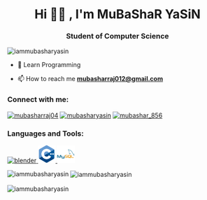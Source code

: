<h1 align="center">Hi 🙋‍♂️ , I'm MuBaShaR YaSiN </h1>
<h3 align="center">Student of Computer Science</h3>

<p align="left"> <img src="https://komarev.com/ghpvc/?username=iammubasharyasin&label=Profile%20views&color=0e75b6&style=flat" alt="iammubasharyasin" /> </p>

- 🔭 Learn Programming

- 📫 How to reach me **mubasharraj012@gmail.com**


<h3 align="left">Connect with me:</h3>
<p align="left">
<a href="https://twitter.com/mubasharraj04" target="blank"><img align="center" src="https://raw.githubusercontent.com/rahuldkjain/github-profile-readme-generator/master/src/images/icons/Social/twitter.svg" alt="mubasharraj04" height="30" width="40" /></a>
<a href="https://linkedin.com/in/mubasharyasin" target="blank"><img align="center" src="https://raw.githubusercontent.com/rahuldkjain/github-profile-readme-generator/master/src/images/icons/Social/linked-in-alt.svg" alt="mubasharyasin" height="30" width="40" /></a>
<a href="https://instagram.com/mubashar_856" target="blank"><img align="center" src="https://raw.githubusercontent.com/rahuldkjain/github-profile-readme-generator/master/src/images/icons/Social/instagram.svg" alt="mubashar_856" height="30" width="40" /></a>
</p>

<h3 align="left">Languages and Tools:</h3>
<p align="left"> <a href="https://www.blender.org/" target="_blank" rel="noreferrer"> <img src="https://download.blender.org/branding/community/blender_community_badge_white.svg" alt="blender" width="40" height="40"/> </a> <a href="https://www.w3schools.com/cpp/" target="_blank" rel="noreferrer"> <img src="https://raw.githubusercontent.com/devicons/devicon/master/icons/cplusplus/cplusplus-original.svg" alt="cplusplus" width="40" height="40"/> </a> <a href="https://www.mysql.com/" target="_blank" rel="noreferrer"> <img src="https://raw.githubusercontent.com/devicons/devicon/master/icons/mysql/mysql-original-wordmark.svg" alt="mysql" width="40" height="40"/> </a> </p>

<p><img align="left" src="https://github-readme-stats.vercel.app/api/top-langs?username=iammubasharyasin&show_icons=true&locale=en&layout=compact" alt="iammubasharyasin" /></p>

<p>&nbsp;<img align="center" src="https://github-readme-stats.vercel.app/api?username=iammubasharyasin&show_icons=true&locale=en" alt="iammubasharyasin" /></p>

<p><img align="center" src="https://github-readme-streak-stats.herokuapp.com/?user=iammubasharyasin&" alt="iammubasharyasin" /></p>
